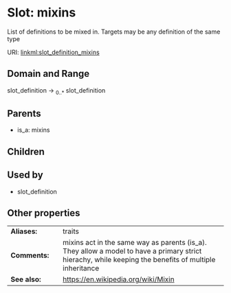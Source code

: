 
# Slot: mixins


List of definitions to be mixed in. Targets may be any definition of the same type

URI: [linkml:slot_definition_mixins](https://w3id.org/linkml/slot_definition_mixins)


## Domain and Range

slot_definition &#8594;  <sub>0..\*</sub> slot_definition

## Parents

 *  is_a: mixins

## Children


## Used by

 * slot_definition

## Other properties

|  |  |  |
| --- | --- | --- |
| **Aliases:** | | traits |
| **Comments:** | | mixins act in the same way as parents (is_a). They allow a model to have a primary strict hierachy, while keeping the benefits of multiple inheritance |
| **See also:** | | https://en.wikipedia.org/wiki/Mixin |

